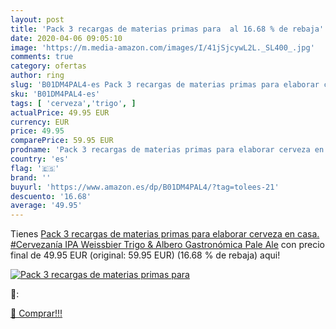```yaml
---
layout: post
title: 'Pack 3 recargas de materias primas para  al 16.68 % de rebaja'
date: 2020-04-06 09:05:10
image: 'https://m.media-amazon.com/images/I/41jSjcywL2L._SL400_.jpg'
comments: true
category: ofertas
author: ring
slug: 'B01DM4PAL4-es Pack 3 recargas de materias primas para elaborar cerveza...'
sku: 'B01DM4PAL4-es'
tags: [ 'cerveza','trigo', ]
actualPrice: 49.95 EUR
currency: EUR
price: 49.95
comparePrice: 59.95 EUR
prodname: 'Pack 3 recargas de materias primas para elaborar cerveza en casa. #Cervezanía IPA  Weissbier Trigo & Albero Gastronómica Pale Ale'
country: 'es'
flag: '🇪🇸'
brand: ''
buyurl: 'https://www.amazon.es/dp/B01DM4PAL4/?tag=tolees-21'
descuento: '16.68'
average: '49.95'
---
```


Tienes [Pack 3 recargas de materias primas para elaborar cerveza en casa. #Cervezanía IPA  Weissbier Trigo & Albero Gastronómica Pale Ale](https://www.amazon.es/dp/B01DM4PAL4/?tag=tolees-21) con precio final de  49.95 EUR (original: 59.95 EUR) (16.68 %  de rebaja) aqui!

[![Pack 3 recargas de materias primas para ](https://m.media-amazon.com/images/I/41jSjcywL2L._SL400_.jpg)](https://www.amazon.es/dp/B01DM4PAL4/?tag=tolees-21)

🔎:


[🛒 Comprar!!!](https://www.amazon.es/dp/B01DM4PAL4/?tag=tolees-21)
